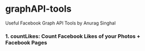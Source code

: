 # graphAPI-tools

Useful Facebook Graph API Tools by Anurag Singhal

### 1. countLikes: Count Facebook Likes of your Photos + Facebook Pages